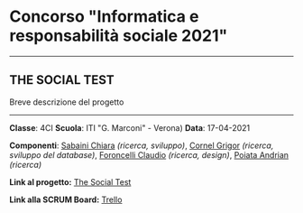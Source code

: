 # Concorso "Informatica e responsabilità sociale 2021"

---

## THE SOCIAL TEST

Breve descrizione del progetto

---

**Classe**: 4CI
**Scuola**: ITI "G. Marconi" - Verona)
**Data**: 17-04-2021

**Componenti**: [Sabaini Chiara](https://www.github.com/chiarasabaini) _(ricerca, sviluppo)_, [Cornel Grigor](https://www.github.com/cornelGrg) _(ricerca, sviluppo del database)_, [Foroncelli Claudio](https://www.github.com/claudio.claude) _(ricerca, design)_, [Poiata Andrian](https://www.github.com/andrianpoiata) _(ricerca)_

**Link al progetto:** [The Social Test](https://studio.code.org/projects/applab/teWAL9RVcH_I-qYFyrFhjlDCFtu7EB372hC6fnk2VkU)

**Link alla SCRUM Board:** [Trello](https://trello.com/b/TuydrieI)